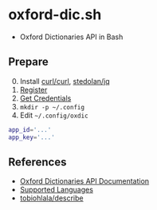 # oxford-dic.sh

- Oxford Dictionaries API in Bash

## Prepare

0. Install [curl/curl](https://github.com/curl/curl), [stedolan/jq](https://github.com/stedolan/jq)
1. [Register](https://developer.oxforddictionaries.com/signup?plan_ids[]=2357355970463)
2. [Get Credentials](https://developer.oxforddictionaries.com/credentials)
3. `mkdir -p ~/.config`
4. Edit `~/.config/oxdic`

```bash
app_id='...'
app_key='...'
```

## References

- [Oxford Dictionaries API Documentation](https://developer.oxforddictionaries.com/documentation)
- [Supported Languages](https://developer.oxforddictionaries.com/documentation/languages)
- [tobiohlala/describe](https://github.com/tobiohlala/describe)
